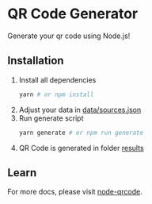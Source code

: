 # QR Code Generator

Generate your qr code using Node.js!

## Installation

1. Install all dependencies
   ```bash
   yarn # or npm install
   ```
2. Adjust your data in [data/sources.json](/data/sources.json)
3. Run generate script
   ```bash
   yarn generate # or npm run generate
   ```
4. QR Code is generated in folder [results](/results)

## Learn

For more docs, please visit [node-qrcode](https://github.com/soldair/node-qrcode).

